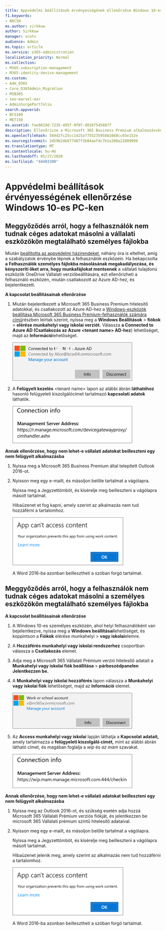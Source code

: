 ```yaml
---
title: Appvédelmi beállítások érvényességének ellenőrzése Windows 10-es PC-ken
f1.keywords:
- NOCSH
ms.author: sirkkuw
author: Sirkkuw
manager: scotv
audience: Admin
ms.topic: article
ms.service: o365-administration
localization_priority: Normal
ms.collection:
- M365-subscription-management
- M365-identity-device-management
ms.custom:
- Adm_O365
- Core_O365Admin_Migration
- MSB365
- seo-marvel-mar
- AdminSurgePortfolio
search.appverid:
- BCS160
- MET150
ms.assetid: fae8819d-7235-495f-9f07-d016f545887f
description: Ellenőrizze a Microsoft 365 Business Premium alkalmazásvédelmi beállításait Windows 10-es eszközökön, és ellenőrizze, hogy a felhasználók nem másolhatnak-e vállalati adatokat személyes fájlokba vagy nem felügyelt alkalmazásokba.
ms.openlocfilehash: 589d2fc25cc1425a775523595881660cc03e152e
ms.sourcegitcommit: 2d59b24b877487f3b84aefdc7b1e200a21009999
ms.translationtype: MT
ms.contentlocale: hu-HU
ms.lasthandoff: 05/27/2020
ms.locfileid: "44403390"
---
```

# <a name="validate-app-protection-settings-on-windows-10-pcs"></a>Appvédelmi beállítások érvényességének ellenőrzése Windows 10-es PC-ken

## <a name="verify-that-users-cannot-copy-company-data-to-personal-files-on-corporate-devices"></a>Meggyőződés arról, hogy a felhasználók nem tudnak céges adatokat másolni a vállalati eszközökön megtalálható személyes fájlokba

Miután [beállította az appvédelmi házirendeket](protection-settings-for-windows-10-devices.md), néhány óra is eltelhet, amíg a szabályzatok érvénybe lépnek a felhasználók eszközein. Ha bekapcsolta **a** **Felhasználók személyes fájlokba másolásának megakadályozása, és kényszeríti őket arra, hogy munkafájlokat mentsenek** a vállalati tulajdonú eszközök OneDrive Vállalati verzióbeállítására, ezt ellenőrizheti a felhasználó eszközén, miután csatlakozott az Azure AD-hez, és bejelentkezett. 
  
 **A kapcsolat beállításainak ellenőrzése**
  
1. Miután bejelentkezett a Microsoft 365 Business Premium hitelesítő adatokkal, és csatlakozott az Azure AD-hez a [Windows-eszközök beállítása Microsoft 365 Business Premium-felhasználók számára című](set-up-windows-devices.md)részben leírtak szerint, nyissa meg a **Windows Beállítások** \> **fiókok** \> **elérése munkahelyi vagy iskolai verziót.** Válassza **a Connected to Azure AD (Csatlakozás az Azure \<tenant name\> AD-hez**) lehetőséget, majd az **Információ**lehetőséget.
    
    ![Click or tap Info on the Connected to Azure AD dialog.](../media/a36ede2b-d1a0-4d4e-8ea7-af39b4b63890.png)
  
2. A **Felügyelt kezelés** \<tenant name\> lapon az alábbi ábrán **láthatóhoz** hasonló felügyeleti kiszolgálócímet tartalmazó **kapcsolati adatok** láthatók. 
    
    ![Managed by page shows connection info of the device manager URL.](../media/47515a8e-2d0c-4bea-99f0-6b2545b88a11.png)
  
 **Annak ellenőrzése, hogy nem lehet-e vállalati adatokat beilleszteni egy nem felügyelt alkalmazásba**
  
1. Nyissa meg a Microsoft 365 Business Premium által telepített Outlook 2016-ot.
    
2. Nyisson meg egy e-mailt, és másoljon belőle tartalmat a vágólapra.
    
    Nyissa meg a Jegyzettömböt, és kísérelje meg beilleszteni a vágólapra másolt tartalmat.
    
    Hibaüzenet et fog kapni, amely szerint az alkalmazás nem tud hozzáférni a tartalomhoz.
    
    ![A dialog that states app can't access content when you paste into an unmanaged app.](../media/5e82b154-cf2f-43c8-ae80-b45d8ad80e56.png)
  
    A Word 2016-ba azonban beillesztheti a szóban forgó tartalmat.
    
## <a name="verify-that-users-cannot-copy-company-data-to-personal-files-on-personal-devices"></a>Meggyőződés arról, hogy a felhasználók nem tudnak céges adatokat másolni a személyes eszközökön megtalálható személyes fájlokba

 **A kapcsolat beállításainak ellenőrzése**
  
1. A Windows 10-es személyes eszközén, ahol helyi felhasználóként van bejelentkezve, nyissa meg a **Windows beállításai**lehetőséget, és koppintson a **Fiókok** elérése munkahelyi \> **vagy iskolai**elemre.
    
2. A **Hozzáférés munkahelyi vagy iskolai rendszerhez** csoportban válassza a **Csatlakozás** elemet.
    
3. Adja meg a Microsoft 365 Vállalati Prémium verzió hitelesítő adatait a **Munkahelyi vagy iskolai fiók beállítása** \> **párbeszédpanelen Jelentkezzen be.**
    
4. A **Munkahelyi vagy iskolai hozzáférés** lapon válassza a **Munkahelyi vagy iskolai fiók** lehetőséget, majd az **Információ** elemet.
    
    ![Kattintson vagy koppintson az Információ elemre a Munkahelyi vagy iskolai fiók párbeszédpanelen.](../media/63bd8b32-cb32-4afa-8ce0-6070ac403abc.png)
  
5. Az **Access munkahelyi vagy iskolai** lapján láthatja a **Kapcsolat adatait,** amely tartalmazza a **felügyeleti kiszolgáló címét,** mint az alábbi ábrán látható címet, és magában foglalja a *wip* és *az mam* szavakat. 
    
    ![Managed by page shows connection info URL that includes the words mam and wpi.](../media/abd4eaf4-44fa-4538-a3e8-1e0d331dfe1e.png)
  
 **Annak ellenőrzése, hogy nem lehet-e vállalati adatokat beilleszteni egy nem felügyelt alkalmazásba**
  
1. Nyissa meg az Outlook 2016-ot, és szükség esetén adja hozzá Microsoft 365 Vállalati Prémium verziós fiókját, és jelentkezzen be microsoft 365 Vállalati prémium szintű hitelesítő adataival.
    
2. Nyisson meg egy e-mailt, és másoljon belőle tartalmat a vágólapra.
    
    Nyissa meg a Jegyzettömböt, és kísérelje meg beilleszteni a vágólapra másolt tartalmat.
    
    Hibaüzenet jelenik meg, amely szerint az alkalmazás nem tud hozzáférni a tartalomhoz.
    
    ![A dialog that states app can't access content when you paste into an unmanaged app.](../media/5e82b154-cf2f-43c8-ae80-b45d8ad80e56.png)
  
    A Word 2016-ba azonban beillesztheti a szóban forgó tartalmat.
    

